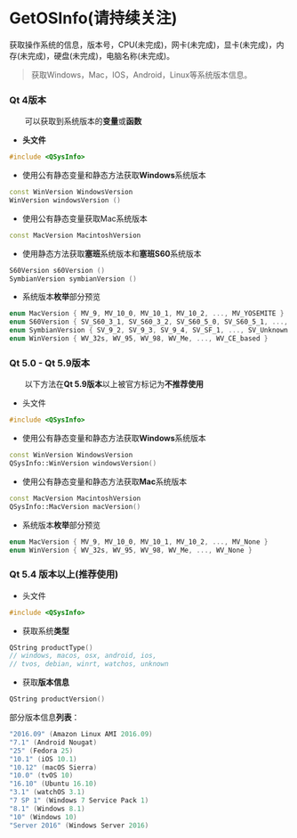 # GetOSInfo(请持续关注)
获取操作系统的信息，版本号，CPU(未完成)，网卡(未完成)，显卡(未完成)，内存(未完成)，硬盘(未完成)，电脑名称(未完成)。

<!-- ---
title:  使用Qt获取系统版本
date: 2019-09-09 22:03:22
tags: 
    - Qt
comments: true
--- -->

> 获取Windows，Mac，IOS，Android，Linux等系统版本信息。

### Qt 4版本
&emsp;&emsp;可以获取到系统版本的**变量**或**函数**

* **头文件**
```cpp
#include <QSysInfo>
```

* 使用公有静态变量和静态方法获取**Windows**系统版本
```cpp
const WinVersion WindowsVersion
WinVersion windowsVersion ()
```

* 使用公有静态变量获取Mac系统版本
```cpp
const MacVersion MacintoshVersion
```

* 使用静态方法获取**塞班**系统版本和**塞班S60**系统版本
```cpp
S60Version s60Version ()
SymbianVersion symbianVersion ()
```

* 系统版本**枚举**部分预览
```cpp
enum MacVersion { MV_9, MV_10_0, MV_10_1, MV_10_2, ..., MV_YOSEMITE }
enum S60Version { SV_S60_3_1, SV_S60_3_2, SV_S60_5_0, SV_S60_5_1, ..., SV_S60_Unknown }
enum SymbianVersion { SV_9_2, SV_9_3, SV_9_4, SV_SF_1, ..., SV_Unknown }
enum WinVersion { WV_32s, WV_95, WV_98, WV_Me, ..., WV_CE_based }
```

### Qt 5.0 - Qt 5.9版本
&emsp;&emsp;以下方法在**Qt 5.9版本**以上被官方标记为**不推荐使用**

* 头文件
```cpp
#include <QSysInfo>
```

* 使用公有静态变量和静态方法获取**Windows**系统版本
```cpp
const WinVersion WindowsVersion
QSysInfo::WinVersion windowsVersion()
```

* 使用公有静态变量和静态方法获取**Mac**系统版本
```cpp
const MacVersion MacintoshVersion
QSysInfo::MacVersion macVersion()
```

* 系统版本**枚举**部分预览
```cpp
enum MacVersion { MV_9, MV_10_0, MV_10_1, MV_10_2, ..., MV_None }
enum WinVersion { WV_32s, WV_95, WV_98, WV_Me, ..., WV_None }
```

### Qt 5.4 版本以上(推荐使用)
* 头文件
```cpp
#include <QSysInfo> 
```

* 获取系统**类型**
```cpp
QString productType()
// windows, macos, osx, android, ios, 
// tvos, debian, winrt, watchos, unknown
```

* 获取**版本信息**
```cpp
QString productVersion()
```
部分版本信息**列表**：   
```cpp
"2016.09" (Amazon Linux AMI 2016.09)
"7.1" (Android Nougat)
"25" (Fedora 25)
"10.1" (iOS 10.1)
"10.12" (macOS Sierra)
"10.0" (tvOS 10)
"16.10" (Ubuntu 16.10)
"3.1" (watchOS 3.1)
"7 SP 1" (Windows 7 Service Pack 1)
"8.1" (Windows 8.1)
"10" (Windows 10)
"Server 2016" (Windows Server 2016)
```
